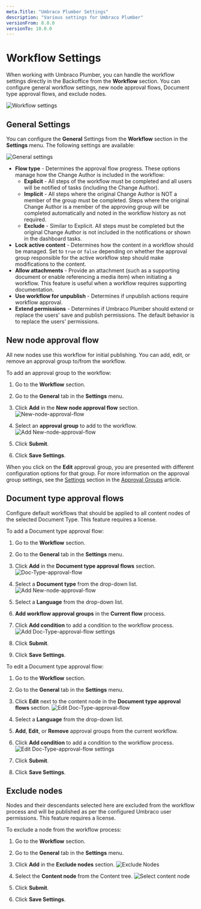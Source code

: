 ```yaml
---
meta.Title: "Umbraco Plumber Settings"
description: "Various settings for Umbraco Plumber"
versionFrom: 8.0.0
versionTo: 10.0.0
---
```


# Workflow Settings

When working with Umbraco Plumber, you can handle the workflow settings directly in the Backoffice from the **Workflow** section. You can configure general workflow settings, new node approval flows, Document type approval flows, and exclude nodes.

![Workflow settings](images/workflow-settings.png)

## General Settings

You can configure the **General** Settings from the **Workflow** section in the **Settings** menu. The following settings are available:

![General settings](images/general-settings.png)

- **Flow type** - Determines the approval flow progress. These options manage how the Change Author is included in the workflow:
  - **Explicit** - All steps of the workflow must be completed and all users will be notified of tasks (including the Change Author).
  - **Implicit** - All steps where the original Change Author is NOT a member of the group must be completed. Steps where the original Change Author is a member of the approving group will be completed automatically and noted in the workflow history as not required.
  - **Exclude** - Similar to Explicit. All steps must be completed but the original Change Author is not included in the notifications or shown in the dashboard tasks.
- **Lock active content** - Determines how the content in a workflow should be managed. Set to `true` or `false` depending on whether the approval group responsible for the active workflow step should make modifications to the content.
- **Allow attachments** - Provide an attachment (such as a supporting document or enable referencing a media item) when initiating a workflow. This feature is useful when a workflow requires supporting documentation.
- **Use workflow for unpublish** - Determines if unpublish actions require workflow approval.
- **Extend permissions** - Determines if Umbraco Plumber should extend or replace the users' save and publish permissions. The default behavior is to replace the users' permissions.

## New node approval flow

All new nodes use this workflow for initial publishing. You can add, edit, or remove an approval group to/from the workflow.

To add an approval group to the workflow:

1. Go to the **Workflow** section.
2. Go to the **General** tab in the **Settings** menu.
3. Click **Add** in the **New node approval flow** section.
  ![New-node-approval-flow](images/new-node-approval-flow.png)

4. Select an **approval group** to add to the workflow.
  ![Add New-node-approval-flow](images/add-approval-flow.png)

5. Click **Submit**.
6. Click **Save Settings**.

When you click on the **Edit** approval group, you are presented with different configuration options for that group. For more information on the approval group settings, see the [Settings](../Approval-Groups/index.md#settings) section in the [Approval Groups](../Approval-Groups/index.md) article.

## Document type approval flows

Configure default workflows that should be applied to all content nodes of the selected Document Type. This feature requires a license.

To add a Document type approval flow:

1. Go to the **Workflow** section.
2. Go to the **General** tab in the **Settings** menu.
3. Click **Add** in the **Document type approval flows** section.
  ![Doc-Type-approval-flow](images/doc-type-approval-flows.png)

4. Select a **Document type** from the drop-down list.
  ![Add New-node-approval-flow](images/add-doc-type-approval-flows.png)

5. Select a **Language** from the drop-down list.
6. **Add workflow approval groups** in the **Current flow** process.
7. Click **Add condition** to add a condition to the workflow process.
  ![Add Doc-Type-approval-flow settings](images/add-doc-type-approval-flows-settings.png)

8. Click **Submit**.
9. Click **Save Settings**.

To edit a Document type approval flow:

1. Go to the **Workflow** section.
2. Go to the **General** tab in the **Settings** menu.
3. Click **Edit** next to the content node in the **Document type approval flows** section.
  ![Edit Doc-Type-approval-flow](images/edit-doc-type-approval-flows.png)

4. Select a **Language** from the drop-down list.
5. **Add**, **Edit**, or **Remove** approval groups from the current workflow.
6. Click **Add condition** to add a condition to the workflow process.
  ![Edit Doc-Type-approval-flow settings](images/edit-doc-type-approval-flows-settings.png)

7. Click **Submit**.
8. Click **Save Settings**.

## Exclude nodes

Nodes and their descendants selected here are excluded from the workflow process and will be published as per the configured Umbraco user permissions. This feature requires a license.

To exclude a node from the workflow process:

1. Go to the **Workflow** section.
2. Go to the **General** tab in the **Settings** menu.
3. Click **Add** in the **Exclude nodes** section.
  ![Exclude Nodes](images/exclude-nodes.png)

4. Select the **Content node** from the Content tree.
  ![Select content node](images/select-content-from-tree.png)

5. Click **Submit**.
6. Click **Save Settings**.
